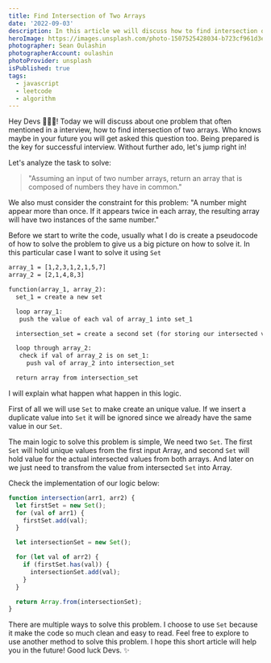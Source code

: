```yaml
---
title: Find Intersection of Two Arrays
date: '2022-09-03'
description: In this article we will discuss how to find intersection of two arrays.
heroImage: https://images.unsplash.com/photo-1507525428034-b723cf961d3e?ixlib=rb-4.0.3&ixid=MnwxMjA3fDB8MHxwaG90by1wYWdlfHx8fGVufDB8fHx8&auto=format&fit=crop&w=1473&q=80
photographer: Sean Oulashin
photographerAccount: oulashin
photoProvider: unsplash
isPublished: true
tags:
  - javascript
  - leetcode
  - algorithm
---
```


Hey Devs 👨🏼‍💻! Today we will discuss about one problem that often mentioned in a interview, how to find intersection of two arrays. Who knows maybe in your future you will get asked this question too. Being prepared is the key for successful interview. Without further ado, let's jump right in!

Let's analyze the task to solve:

> "Assuming an input of two number arrays, return an array that is composed of numbers they have in common."

We also must consider the constraint for this problem: "A number might appear more than once. If it appears twice in each array, the resulting array will have two instances of the same number."

Before we start to write the code, usually what I do is create a pseudocode of how to solve the problem to give us a big picture on how to solve it. In this particular case I want to solve it using `Set`

```txt
array_1 = [1,2,3,1,2,1,5,7]
array_2 = [2,1,4,8,3]

function(array_1, array_2):
  set_1 = create a new set

  loop array_1:
   push the value of each val of array_1 into set_1

  intersection_set = create a second set (for storing our intersected value)

  loop through array_2:
   check if val of array_2 is on set_1:
     push val of array_2 into intersection_set

  return array from intersection_set
```

I will explain what happen what happen in this logic.

First of all we will use `Set` to make create an unique value. If we insert a duplicate value into `Set` it will be ignored since we already have the same value in our `Set`.

The main logic to solve this problem is simple, We need two `Set`. The first `Set` will hold unique values from the first input Array, and second `Set` will hold value for the actual intersected values from both arrays. And later on we just need to transfrom the value from intersected `Set` into Array.

Check the implementation of our logic below:

```js
function intersection(arr1, arr2) {
  let firstSet = new Set();
  for (val of arr1) {
    firstSet.add(val);
  }

  let intersectionSet = new Set();

  for (let val of arr2) {
    if (firstSet.has(val)) {
      intersectionSet.add(val);
    }
  }

  return Array.from(intersectionSet);
}
```

There are multiple ways to solve this problem. I choose to use `Set` because it make the code so much clean and easy to read. Feel free to explore to use another method to solve this problem. I hope this short article will help you in the future! Good luck Devs. ✨